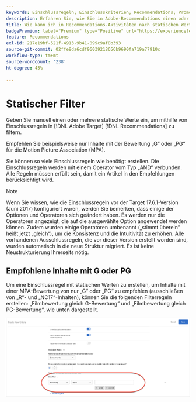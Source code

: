 ```yaml
---
keywords: Einschlussregeln; Einschlusskriterien; Recommendations; Promotion; Promotions; dynamische Filterung; statisch; statischer Filter
description: Erfahren Sie, wie Sie in Adobe-Recommendations einen oder mehrere statische Werte manuell eingeben, um mithilfe von Einschlussregeln  [!DNL Target]  filtern.
title: Wie kann ich in Recommendations-Aktivitäten nach statischen Werten filtern?
badgePremium: label="Premium" type="Positive" url="https://experienceleague.adobe.com/docs/target/using/introduction/intro.html?lang=de#premium newtab=true" tooltip="Hier finden Sie Informationen zum Lieferumfang von Target Premium."
feature: Recommendations
exl-id: 217e19bf-521f-4913-9b41-099c9af8b393
source-git-commit: 02ffe8da6cdf96039218656b9690fa719a77910c
workflow-type: tm+mt
source-wordcount: '238'
ht-degree: 45%

---
```


# Statischer Filter

Geben Sie manuell einen oder mehrere statische Werte ein, um mithilfe von Einschlussregeln in [!DNL Adobe Target] [!DNL Recommendations] zu filtern.

Empfehlen Sie beispielsweise nur Inhalte mit der Bewertung „G“ oder „PG“ für die Motion Picture Association (MPA).

Sie können so viele Einschlussregeln wie benötigt erstellen. Die Einschlussregeln werden mit einem Operator vom Typ „AND“ verbunden. Alle Regeln müssen erfüllt sein, damit ein Artikel in den Empfehlungen berücksichtigt wird.

>[!NOTE]
>
>Wenn Sie wissen, wie die Einschlussregeln vor der Target 17.6.1-Version (Juni 2017) konfiguriert waren, werden Sie bemerken, dass einige der Optionen und Operatoren sich geändert haben. Es werden nur die Operatoren angezeigt, die auf die ausgewählte Option angewendet werden können. Zudem wurden einige Operatoren umbenannt („stimmt überein“ heißt jetzt „gleich“), um die Konsistenz und die Intuitivität zu erhöhen. Alle vorhandenen Ausschlussregeln, die vor dieser Version erstellt worden sind, wurden automatisch in die neue Struktur migriert. Es ist keine Neustrukturierung Ihrerseits nötig.

## Empfohlene Inhalte mit G oder PG

Um eine Einschlussregel mit statischen Werten zu erstellen, um Inhalte mit einer MPA-Bewertung von nur „G“ oder „PG“ zu empfehlen (ausschließen von „R“- und „NC17“-Inhalten), können Sie die folgenden Filterregeln erstellen: „Filmbewertung gleich G-Bewertung“ und „Filmbewertung gleich PG-Bewertung“, wie unten dargestellt.

![Beispiel für Filmbewertung](/help/main/c-recommendations/c-algorithms/assets/movies.png)
